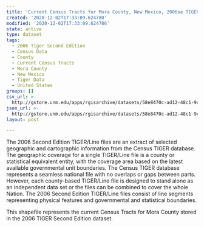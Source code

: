 ```yaml
---
title: 'Current Census Tracts for Mora County, New Mexico, 2006se TIGER'
created: '2020-12-02T17:33:09.624780'
modified: '2020-12-02T17:33:09.624786'
state: active
type: dataset
tags:
  - 2006 Tiger Second Edition
  - Census Data
  - County
  - Current Census Tracts
  - Mora County
  - New Mexico
  - Tiger Data
  - United States
groups: []
csv_url: >-
  http://gstore.unm.edu/apps/rgisarchive/datasets/58e8470c-ad12-48c1-9c89-c186e423fdb9/tgr2006se_mora_trtcu.derived.csv
json_url: >-
  http://gstore.unm.edu/apps/rgisarchive/datasets/58e8470c-ad12-48c1-9c89-c186e423fdb9/tgr2006se_mora_trtcu.derived.json
layout: post

---
```

The 2006 Second Edition TIGER/Line files are an extract of selected geographic and cartographic information from the Census TIGER database.  The geographic coverage for a single TIGER/Line file is a county or statistical equivalent entity, with the coverage area based on the latest available governmental unit boundaries. The Census TIGER database represents a seamless national file with no overlaps or gaps between parts.  However, each county-based TIGER/Line file is designed to stand alone as an independent data set or the files can be combined to cover the whole Nation.  The 2006 Second Edition  TIGER/Line files consist of line segments representing physical features and governmental and statistical boundaries.  

This shapefile represents the current Census Tracts for Mora County stored in the 2006 TIGER Second Edition dataset.
